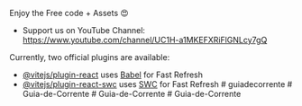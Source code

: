 Enjoy the Free code + Assets 😍

- Support us on YouTube Channel: https://www.youtube.com/channel/UC1H-a1MKEFXRiFlGNLcy7gQ


Currently, two official plugins are available:

- [@vitejs/plugin-react](https://github.com/vitejs/vite-plugin-react/blob/main/packages/plugin-react/README.md) uses [Babel](https://babeljs.io/) for Fast Refresh
- [@vitejs/plugin-react-swc](https://github.com/vitejs/vite-plugin-react-swc) uses [SWC](https://swc.rs/) for Fast Refresh
#   g u i a d e c o r r e n t e  
 #   G u i a - d e - C o r r e n t e  
 #   G u i a - d e - C o r r e n t e  
 #   G u i a - d e - C o r r e n t e  
 